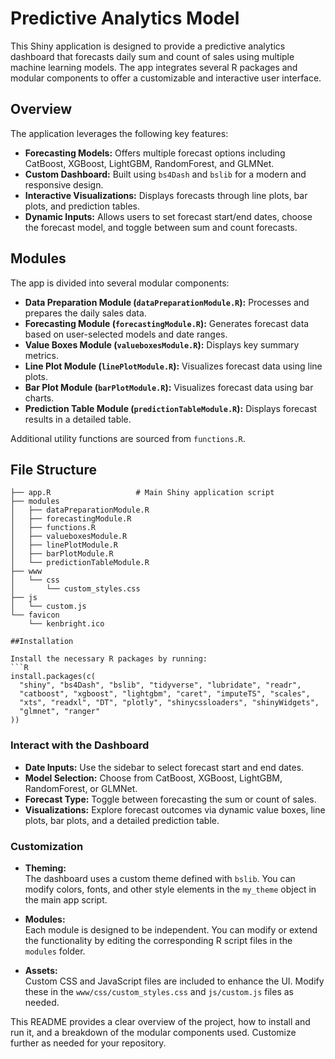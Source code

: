 # Predictive Analytics Model

This Shiny application is designed to provide a predictive analytics dashboard that forecasts daily sum and count of sales using multiple machine learning models. The app integrates several R packages and modular components to offer a customizable and interactive user interface.

## Overview

The application leverages the following key features:
- **Forecasting Models:** Offers multiple forecast options including CatBoost, XGBoost, LightGBM, RandomForest, and GLMNet.
- **Custom Dashboard:** Built using `bs4Dash` and `bslib` for a modern and responsive design.
- **Interactive Visualizations:** Displays forecasts through line plots, bar plots, and prediction tables.
- **Dynamic Inputs:** Allows users to set forecast start/end dates, choose the forecast model, and toggle between sum and count forecasts.

## Modules

The app is divided into several modular components:

- **Data Preparation Module (`dataPreparationModule.R`):** Processes and prepares the daily sales data.
- **Forecasting Module (`forecastingModule.R`):** Generates forecast data based on user-selected models and date ranges.
- **Value Boxes Module (`valueboxesModule.R`):** Displays key summary metrics.
- **Line Plot Module (`linePlotModule.R`):** Visualizes forecast data using line plots.
- **Bar Plot Module (`barPlotModule.R`):** Visualizes forecast data using bar charts.
- **Prediction Table Module (`predictionTableModule.R`):** Displays forecast results in a detailed table.

Additional utility functions are sourced from `functions.R`.

## File Structure

```plaintext
├── app.R                   # Main Shiny application script
├── modules
│   ├── dataPreparationModule.R
│   ├── forecastingModule.R
│   ├── functions.R
│   ├── valueboxesModule.R
│   ├── linePlotModule.R
│   ├── barPlotModule.R
│   └── predictionTableModule.R
├── www
│   └── css
│       └── custom_styles.css
├── js
│   └── custom.js
└── favicon
    └── kenbright.ico

##Installation

Install the necessary R packages by running:
```R
install.packages(c(
  "shiny", "bs4Dash", "bslib", "tidyverse", "lubridate", "readr",
  "catboost", "xgboost", "lightgbm", "caret", "imputeTS", "scales",
  "xts", "readxl", "DT", "plotly", "shinycssloaders", "shinyWidgets",
  "glmnet", "ranger"
))
```

### Interact with the Dashboard

- **Date Inputs:** Use the sidebar to select forecast start and end dates.
- **Model Selection:** Choose from CatBoost, XGBoost, LightGBM, RandomForest, or GLMNet.
- **Forecast Type:** Toggle between forecasting the sum or count of sales.
- **Visualizations:** Explore forecast outcomes via dynamic value boxes, line plots, bar plots, and a detailed prediction table.


### Customization

- **Theming:**  
  The dashboard uses a custom theme defined with `bslib`. You can modify colors, fonts, and other style elements in the `my_theme` object in the main app script.

- **Modules:**  
  Each module is designed to be independent. You can modify or extend the functionality by editing the corresponding R script files in the `modules` folder.

- **Assets:**  
  Custom CSS and JavaScript files are included to enhance the UI. Modify these in the `www/css/custom_styles.css` and `js/custom.js` files as needed.


This README provides a clear overview of the project, how to install and run it, and a breakdown of the modular components used. Customize further as needed for your repository.
